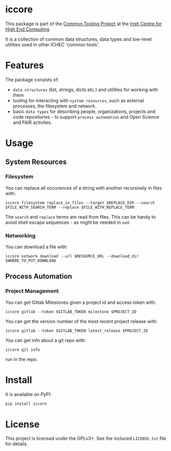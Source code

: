 # iccore

This package is part of the [Common Tooling Project](https://ichec-handbook.readthedocs.io/en/latest/src/common_tools.html) at the [Irish Centre for High End Computing](https://www.ichec.ie).

It is a collection of common data structures, data types and low-level utilities used in other ICHEC 'common tools'.

# Features #

The package consists of:

* `data structures` (list, strings, dicts etc.) and utilities for working with them
* tooling for interacting with `system resources`, such as external processes, the filesystem and network.
* basic `data types` for describing people, organizations, projects and code repositories - to support `process automation` and Open Science and FAIR activites. 

# Usage #

## System Resources ##

### Filesystem ###

You can replace all occurences of a string with another recursively in files with:

``` shell
iccore filesystem replace_in_files --target $REPLACE_DIR --search $FILE_WITH_SEARCH_TERM --replace $FILE_WITH_REPLACE_TERM 
```

The `search` and `replace` terms are read from files. This can be handy to avoid shell escape sequences - as might be needed in `sed`.

### Networking ###

You can download a file with:

``` shell
iccore network download --url $RESOURCE_URL --download_dir $WHERE_TO_PUT_DOWNLOAD
```

## Process Automation ##

### Project Management ###

You can get Gitlab Milestones given a project id and access token with:

``` shell
iccore gitlab --token $GITLAB_TOKEN milestone $PROJECT_ID
```

You can get the version number of the most recent project release with:

``` shell
iccore gitlab --token $GITLAB_TOKEN latest_release $PROJECT_ID
```

You can get info about a git repo with:

``` shell
iccore git info 
```

run in the repo.

# Install  #

It is available on PyPI:

``` sh
pip install iccore
```

# License #

This project is licensed under the GPLv3+. See the incluced `LICENSE.txt` file for details.
